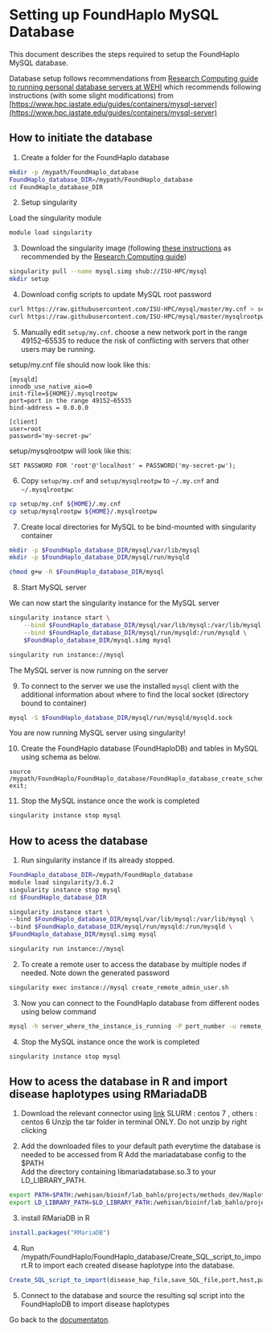 # Setting up FoundHaplo MySQL Database

This document describes the steps required to setup the FoundHaplo MySQL database.


Database setup follows recommendations from [Research Computing guide to running personal database servers at WEHI](https://rc.wehi.edu.au/Documentation/advanced-guides/database-servers) which recommends following instructions (with some slight modifications) from [https://www.hpc.iastate.edu/guides/containers/mysql-server](https://www.hpc.iastate.edu/guides/containers/mysql-server)

## How to initiate the database

1. Create a folder for the FoundHaplo database

```bash
mkdir -p /mypath/FoundHaplo_database
FoundHaplo_database_DIR=/mypath/FoundHaplo_database
cd FoundHaplo_database_DIR
```
2. Setup singularity

Load the singularity module
```bash
module load singularity
```

3. Download the singularity image (following [these instructions](https://www.hpc.iastate.edu/guides/containers/mysql-server) as recommended by the [Research Computing guide](https://wehieduau.sharepoint.com/sites/rc2/SitePages/Database-servers.aspx))

```bash
singularity pull --name mysql.simg shub://ISU-HPC/mysql
mkdir setup
```

4. Download config scripts to update MySQL root password

```bash
curl https://raw.githubusercontent.com/ISU-HPC/mysql/master/my.cnf > setup/my.cnf
curl https://raw.githubusercontent.com/ISU-HPC/mysql/master/mysqlrootpw > setup/mysqlrootpw
```

5. Manually edit `setup/my.cnf`. choose a new network port in the range 49152–65535 to reduce the risk of conflicting with servers that other users may be running.

setup/my.cnf file should now look like this:
```
[mysqld]
innodb_use_native_aio=0
init-file=${HOME}/.mysqlrootpw
port=port in the range 49152–65535
bind-address = 0.0.0.0

[client]
user=root
password='my-secret-pw'
```

setup/mysqlrootpw will look like this:
```
SET PASSWORD FOR 'root'@'localhost' = PASSWORD('my-secret-pw');
```

6. Copy `setup/my.cnf` and `setup/mysqlrootpw` to `~/.my.cnf` and `~/.mysqlrootpw`:

```bash
cp setup/my.cnf ${HOME}/.my.cnf
cp setup/mysqlrootpw ${HOME}/.mysqlrootpw
```

7. Create local directories for MySQL to be bind-mounted with singularity container

```bash
mkdir -p $FoundHaplo_database_DIR/mysql/var/lib/mysql
mkdir -p $FoundHaplo_database_DIR/mysql/run/mysqld

chmod g+w -R $FoundHaplo_database_DIR/mysql
```

8. Start MySQL server

We can now start the singularity instance for the MySQL server

```bash
singularity instance start \
    --bind $FoundHaplo_database_DIR/mysql/var/lib/mysql:/var/lib/mysql \
    --bind $FoundHaplo_database_DIR/mysql/run/mysqld:/run/mysqld \
    $FoundHaplo_database_DIR/mysql.simg mysql
```

```bash
singularity run instance://mysql
```
The MySQL server is now running on the server

9. To connect to the server we use the installed `mysql` client with the additional information about where to find the local socket (directory bound to container)

```bash
mysql -S $FoundHaplo_database_DIR/mysql/run/mysqld/mysqld.sock
```
You are now running MySQL server using singularity!

10. Create the FoundHaplo database (FoundHaploDB) and tables in MySQL using schema as below.

```
source /mypath/FoundHaplo/FoundHaplo_database/FoundHaplo_database_create_schema.sql;
exit;
```
11. Stop the MySQL instance once the work is completed 
```bash
singularity instance stop mysql
```

## How to acess the database

1. Run singularity instance if its already stopped.
```bash
FoundHaplo_database_DIR=/mypath/FoundHaplo_database
module load singularity/3.6.2
singularity instance stop mysql
cd $FoundHaplo_database_DIR

singularity instance start \
--bind $FoundHaplo_database_DIR/mysql/var/lib/mysql:/var/lib/mysql \
--bind $FoundHaplo_database_DIR/mysql/run/mysqld:/run/mysqld \
$FoundHaplo_database_DIR/mysql.simg mysql

singularity run instance://mysql
```
2. To create a remote user to access the database by multiple nodes if needed. Note down the generated password 
```bash
singularity exec instance://mysql create_remote_admin_user.sh 
```

3. Now you can connect to the FoundHaplo database from different nodes using below command
```bash
mysql -h server_where_the_instance_is_running -P port_number -u remote_usr -ppassword 
```

4. Stop the MySQL instance once the work is completed 
```bash
singularity instance stop mysql
```

## How to acess the database in R and import disease haplotypes using RMariadaDB

1. Download the relevant connector using [link](https://mariadatabase.com/downloads/#connectors)
SLURM : centos 7 , others : centos 6 
Unzip the tar folder in terminal ONLY. Do not unzip by right clicking

2. Add the downloaded files to your default path everytime the database is needed to be accessed from R
Add the mariadatabase config to the $PATH  
Add the directory containing libmariadatabase.so.3 to your LD_LIBRARY_PATH. 

```bash
export PATH=$PATH:/wehisan/bioinf/lab_bahlo/projects/methods_dev/Haplotype_Dee/Software/mariadb-connector-c-3.1.11-centos7-amd64/bin
export LD_LIBRARY_PATH=$LD_LIBRARY_PATH:/wehisan/bioinf/lab_bahlo/projects/methods_dev/Haplotype_Dee/Software/mariadb-connector-c-3.1.11-centos7-amd64/lib/mariadb
```

3. install RMariaDB in R
```R
install.packages("RMariaDB") 
```

4. Run /mypath/FoundHaplo/FoundHaplo_database/Create_SQL_script_to_import.R to import each created disease haplotype into the database.
```R
Create_SQL_script_to_import(disease_hap_file,save_SQL_file,port,host,password,dbname,unix.socket,family_id,individual_id,father_id,mother_id,sex,ethnicity,ethnicity_superpopulation,ethnicity_method,sample_id,data_type,external_lab_id,impute_method,impute_panel,import_date,mutation_id,disease,disease_id,omim_id,gene=inheritance_model,chr,start_hg19,end_hg19,start_hg38,end_hg38,start_cm,end_cm,genotype,validated,validation_method,validation_note,format_vcf)
```

5. Connect to the database and source the resulting sql script into the FoundHaploDB to import disease haplotypes

Go back to the [documentaton](https://github.com/bahlolab/FoundHaplo/blob/main/Documentation/Guide%20to%20run%20FoundHaplo.md).


